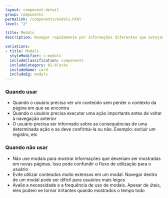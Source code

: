 ```yaml
---
layout: component-detail
group: components
permalink: /components/modals.html
level: "2"

title: Modals
description: Navegar rapidamente por informações diferentes que estejam dentro de um mesmo contexto

variations:
- title: Modals
  styleModifier: c-modals
  includeClassification: components
  includeCategory: 02-blocks
  includeName: card
  includeEg: modals
---
```


### Quando usar
- Quando o usuário precisa ver um conteúdo sem perder o contexto da página em que se encontra
- Quando o usuário precisa executar uma ação importante antes de voltar à navegação anterior
- O usuário precisa ser informado sobre as consequências de uma determinada ação e se deve confirmá-la ou não. Exemplo: excluir um registro, etc

### Quando não usar
- Não use modais para mostrar informações que deveriam ser mostradas em novas páginas. Isso pode confundir o fluxo de utilização para o usuário
- Evite utilizar conteúdos muito extensos em um modal. Navegar dentro de um modal pode ser difícil para usuários mais leigos
- Avalie a necessidade e a frequência de uso de modais. Apesar de úteis, eles podem se tornar irritantes quando mostrados o tempo todo
